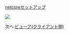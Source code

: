 [netcoreセットアップ](/ja_jp/viewer/netcore.md ':include :type=markdown')

![](_media/netcore/project_all_files_3lo.png)

次へ:[ビューア(クライアント側)](/ja_jp/viewer/3legged/ui)